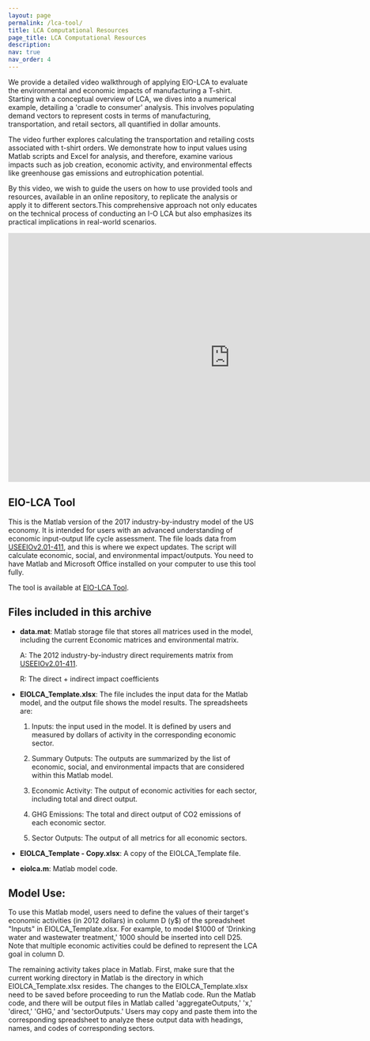 ```yaml
---
layout: page
permalink: /lca-tool/
title: LCA Computational Resources
page_title: LCA Computational Resources
description:
nav: true
nav_order: 4
---
```



We provide a detailed video walkthrough of applying EIO-LCA to evaluate the environmental and economic impacts of manufacturing a T-shirt. Starting with a conceptual overview of LCA, we dives into a numerical example, detailing a 'cradle to consumer' analysis. This involves populating demand vectors to represent costs in terms of manufacturing, transportation, and retail sectors, all quantified in dollar amounts.

The video further explores calculating the transportation and retailing costs associated with t-shirt orders. We demonstrate how to input values using Matlab scripts and Excel for analysis, and therefore, examine various impacts such as job creation, economic activity, and environmental effects like greenhouse gas emissions and eutrophication potential.

By this video, we wish to guide the users on how to use provided tools and resources, available in an online repository, to replicate the analysis or apply it to different sectors.This comprehensive approach not only educates on the technical process of conducting an I-O LCA but also emphasizes its practical implications in real-world scenarios.


<iframe width="896" height="504" src="https://www.youtube.com/embed/4fbfhU_6FU8?si=V3cukiZwjLLw4sWS" title="YouTube video player" frameborder="0" allow="accelerometer; autoplay; clipboard-write; encrypted-media; gyroscope; picture-in-picture; web-share" referrerpolicy="strict-origin-when-cross-origin" allowfullscreen></iframe>


## EIO-LCA Tool

This is the Matlab version of the 2017 industry-by-industry model of the US economy. It is intended for users with an advanced understanding of economic input-output life cycle assessment. The file loads data from [USEEIOv2.01-411](https://catalog.data.gov/dataset/useeio-v2-0-1-411), and this is where we expect updates. The script will calculate economic, social, and environmental impact/outputs. You need to have Matlab and Microsoft Office installed on your computer to use this tool fully.

The tool is available at [EIO-LCA Tool](https://github.com/CivEnv304/EIO-LCA-tool.git).

## Files included in this archive

* **data.mat**:
Matlab storage file that stores all matrices used in the model, including the current Economic matrices and environmental matrix.

  A: The 2012 industry-by-industry direct requirements matrix from [USEEIOv2.01-411](https://catalog.data.gov/dataset/useeio-v2-0-1-411).

  R: The direct + indirect impact coefficients

* **EIOLCA_Template.xlsx**:
The file includes the input data for the Matlab model, and the output file shows the model results. The spreadsheets are:

  1. Inputs: the input used in the model. It is defined by users and measured by dollars of activity in the corresponding economic sector.

  2. Summary Outputs: The outputs are summarized by the list of economic, social, and environmental impacts that are considered within this Matlab model.

  3. Economic Activity: The output of economic activities for each sector, including total and direct output.

  4. GHG Emissions: The total and direct output of CO2 emissions of each economic sector.

  5. Sector Outputs: The output of all metrics for all economic sectors.

* **EIOLCA_Template - Copy.xlsx**:
  A copy of the EIOLCA_Template file.

* **eiolca.m**:
  Matlab model code.

## Model Use:

  To use this Matlab model, users need to define the values of their target's economic activities (in 2012 dollars) in column D (y$) of the spreadsheet "Inputs" in EIOLCA_Template.xlsx. For example, to model $1000 of 'Drinking water and wastewater treatment,' 1000 should be inserted into cell D25. Note that multiple economic activities could be defined to represent the LCA goal in column D.

  The remaining activity takes place in Matlab. First, make sure that the current working directory in Matlab is the directory in which EIOLCA_Template.xlsx resides. The changes to the EIOLCA_Template.xlsx need to be saved before proceeding to run the Matlab code. Run the Matlab code, and there will be output files in Matlab called 'aggregateOutputs,' 'x,' 'direct,' 'GHG,' and 'sectorOutputs.' Users may copy and paste them into the corresponding spreadsheet to analyze these output data with headings, names, and codes of corresponding sectors.
